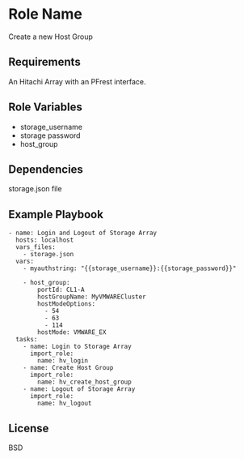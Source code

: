 Role Name
=========

Create a new Host Group

Requirements
------------

An Hitachi Array with an PFrest interface.

Role Variables
--------------
* storage_username
* storage password
* host_group


Dependencies
------------

storage.json file

Example Playbook
----------------

    - name: Login and Logout of Storage Array
      hosts: localhost
      vars_files:
        - storage.json
      vars:
        - myauthstring: "{{storage_username}}:{{storage_password}}"
        
        - host_group: 
            portId: CL1-A
            hostGroupName: MyVMWARECluster
            hostModeOptions:
              - 54
              - 63
              - 114
            hostMode: VMWARE_EX
      tasks:
        - name: Login to Storage Array
          import_role:
            name: hv_login
        - name: Create Host Group
          import_role:
            name: hv_create_host_group
        - name: Logout of Storage Array
          import_role:
            name: hv_logout


License
-------

BSD


